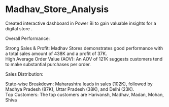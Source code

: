 # Madhav_Store_Analysis
Created interactive dashboard in Power Bi to gain valuable insights for a digital store .

Overall Performance:

Strong Sales & Profit: Madhav Stores demonstrates good performance with a total sales amount of 438K and a profit of 37K.    
High Average Order Value (AOV): An AOV of 121K suggests customers tend to make substantial purchases per order.

Sales Distribution:

State-wise Breakdown: Maharashtra leads in sales (102K), followed by Madhya Pradesh (87K), Uttar Pradesh (38K), and Delhi (23K).   
Top Customers: The top customers are Harivansh, Madhav, Madan, Mohan, Shiva

